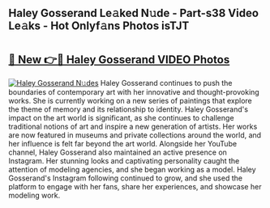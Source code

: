 ## Haley Gosserand Le𝚊ked N𝚞de - Part-s38 Video Le𝚊ks - Hot Onlyf𝚊ns Photos isTJT

# <h2><a href="http://ab79936.deff.icu/?id=Haley+Gosserand">🔗 New 👉🔴 Haley Gosserand VIDEO Photos</a></h2>

[![Haley Gosserand N𝚞des](https://i.imgur.com/rIISA9y.gif)](http://ab79936.deff.icu/?id=Haley+Gosserand)
Haley Gosserand continues to push the boundaries of contemporary art with her innovative and thought-provoking works. She is currently working on a new series of paintings that explore the theme of memory and its relationship to identity. Haley Gosserand's impact on the art world is significant, as she continues to challenge traditional notions of art and inspire a new generation of artists. Her works are now featured in museums and private collections around the world, and her influence is felt far beyond the art world. Alongside her YouTube channel, Haley Gosserand also maintained an active presence on Instagram. Her stunning looks and captivating personality caught the attention of modeling agencies, and she began working as a model. Haley Gosserand's Instagram following continued to grow, and she used the platform to engage with her fans, share her experiences, and showcase her modeling work.
